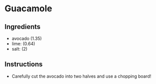 # Guacamole
## Ingredients
* avocado (1.35)
* lime: (0.64)
* salt: (2)
## Instructions
* Carefully cut the avocado into two halves and use a chopping board!